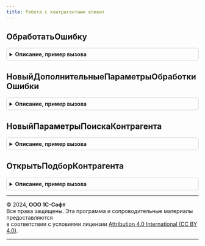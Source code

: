 ```yaml
---
title: Работа с контрагентами клиент
---
```



## ОбработатьОшибку
<details style="margin: 1em 0; padding: 0.5em; border: 1px solid #ccc; border-radius: 6px;">

<summary style="font-weight: bold; cursor: pointer;">Описание, пример вызова</summary>

```bsl

// Обрабатывает стандартным способом ошибку, возвращенную в поле ОписаниеОшибки
// одним из методов:
// - РаботаСКонтрагентами.ЮридическиеЛицаПоНаименованию;
// - РаботаСКонтрагентами.РеквизитыПредпринимателяПоИНН;
// - РаботаСКонтрагентами.СведенияОЮридическомЛицеПоИНН;
// - РаботаСКонтрагентами.ИнформацияОСвязяхЮридическогоЛицаПоИНН;
// - РаботаСКонтрагентами.ИнформацияОСвязяхПредпринимателяПоИНН;
// - РаботаСКонтрагентами.ИнформацияОПроверкахКонтролирующимиОрганамиПоСпискуИНН;
// - РаботаСКонтрагентами.РеквизитыНалоговогоОрганаПоКоду;
// - РаботаСКонтрагентами.РеквизитыОтделенияФССПоКоду;
// - РаботаСКонтрагентами.РеквизитыОтделенияПФРПоКоду;
//
// Параметры:
//	ОписаниеОшибки - Строка - полученное описание ошибки;
//	ОбработчикЗавершения - ОписаниеОповещения - обработчик, вызываемый
//		при завершении обработки ошибки. В обработчик передается
//		значение типа Структура с полями:
//		*ПовторитьДействие - Булево - если Истина, пользователь выполнил
//			действия, необходимые для исправления ошибки и можно повторно
//			вызвать выбранный метод;
//	ДополнительныеПараметры - Структура - дополнительные параметры
//		обработки ошибки. Поля:
//		*ПредставлениеДействия - Строка - представление выполняемого действия
//			в сообщениях пользователю;
//		*ИдентификаторМестаВызова - Строка - произвольный идентификатор
//			функциональности конфигурации;
//		*Форма - ФормаКлиентскогоПриложения - форма, в которой вызывается функциональность.
//			Используется как владелец форм, открываемых в режиме
//			"Блокировать окно владельца".
//
Процедура ОбработатьОшибку( Экспорт
```

Пример вызова
```bsl
РаботаСКонтрагентамиКлиент.ОбработатьОшибку();
```
</details>

## НовыйДополнительныеПараметрыОбработкиОшибки
<details style="margin: 1em 0; padding: 0.5em; border: 1px solid #ccc; border-radius: 6px;">

<summary style="font-weight: bold; cursor: pointer;">Описание, пример вызова</summary>

```bsl

// Возвращает структуру дополнительных параметров для метода ОбработатьОшибку().
//
// Возвращаемое значение:
//	Структура - дополнительные параметры. Поля:
//		*ПредставлениеДействия - Строка - представление выполняемого действия
//			в сообщениях пользователю;
//		*ИдентификаторМестаВызова - Строка - произвольный идентификатор
//			функциональности конфигурации;
//		*Форма - ФормаКлиентскогоПриложения - форма, в которой вызывается функциональность.
//			Используется как владелец форм, открываемых в режиме
//			"Блокировать окно владельца".
//
Функция НовыйДополнительныеПараметрыОбработкиОшибки() Экспорт
```

Пример вызова
```bsl
Результат = РаботаСКонтрагентамиКлиент.НовыйДополнительныеПараметрыОбработкиОшибки() 
```
</details>

## НовыйПараметрыПоискаКонтрагента
<details style="margin: 1em 0; padding: 0.5em; border: 1px solid #ccc; border-radius: 6px;">

<summary style="font-weight: bold; cursor: pointer;">Описание, пример вызова</summary>

```bsl

// Возвращает структуру параметров для подбора контрагентов.
//
// Возвращаемое значение:
//  Структура - параметры.
//    *Заголовок - Строка - заголовок формы;
//    *СтрокаПоиска - Строка - ИНН или наименование контрагента;
//    *Регион - Строка - регион контрагента;
//    *Адрес - Строка - адрес контрагента;
//    *РасширенныйРезультатПодбора - Булево - признак расширенного подбора.
//         Когда Ложь, в результате подбора будет возвращаться строка ИНН,
//         Когда Истина - Структура с полями ИНН, УникальныйНомер, Идентификатор.
//
Функция НовыйПараметрыПоискаКонтрагента() Экспорт
```

Пример вызова
```bsl
Результат = РаботаСКонтрагентамиКлиент.НовыйПараметрыПоискаКонтрагента() 
```
</details>

## ОткрытьПодборКонтрагента
<details style="margin: 1em 0; padding: 0.5em; border: 1px solid #ccc; border-radius: 6px;">

<summary style="font-weight: bold; cursor: pointer;">Описание, пример вызова</summary>

```bsl

// Открывает форму заполнения контрагента из данных ЕГРЮЛ.
//
// Параметры:
//  ПараметрыПоиска - Структура - параметры поиска контрагента. См НовыйПараметрыПоискаКонтрагента
//    *Заголовок - Строка - заголовок формы;
//    *СтрокаПоиска - Строка - ИНН или наименование контрагента;
//    *Регион - Строка - регион контрагента;
//    *Адрес - Строка - адрес контрагента;
//  ФормаВладелец - ФормаКлиентскогоПриложения
//                - Неопределено - форма, из которой открывается подбор.
//  ОписаниеОповещения - ОписаниеОповещения - оповещение, которое необходимо выполнить после выбора контрагента.
//   В результате подбора может быть передана строка ИНН или структура с данными контрагента:
//    *ИНН - Строка - ИНН контрагента;
//    *ЭтоПодразделение - Булево - признак обособленного подразделения;
//    *Идентификатор  - Строка - идентификатор подразделения.
//
Процедура ОткрытьПодборКонтрагента(ПараметрыПоиска, ФормаВладелец, ОписаниеОповещения) Экспорт
```

Пример вызова
```bsl
РаботаСКонтрагентамиКлиент.ОткрытьПодборКонтрагента(ПараметрыПоиска, ФормаВладелец, ОписаниеОповещения) 
```
</details>

---

© 2024, **ООО 1С-Софт**  
Все права защищены. Эта программа и сопроводительные материалы предоставляются  
в соответствии с условиями лицензии [Attribution 4.0 International (CC BY 4.0)](https://creativecommons.org/licenses/by/4.0/legalcode).

---
